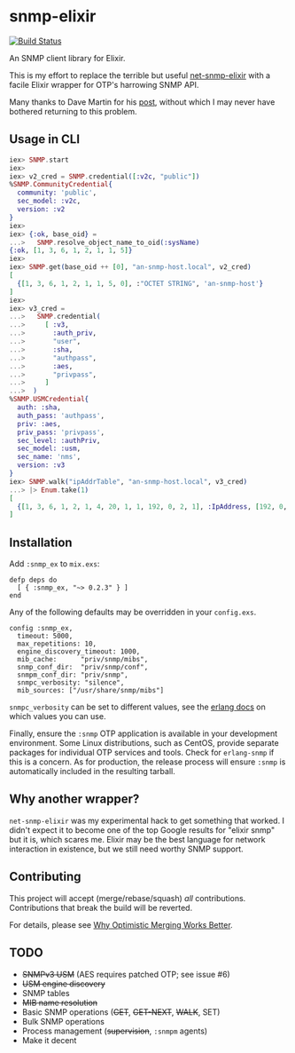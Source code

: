 # snmp-elixir

[![Build Status](https://gitlab.com/jonnystorm/snmp-elixir/badges/master/pipeline.svg)](https://gitlab.com/jonnystorm/snmp-elixir/commits/master)

An SNMP client library for Elixir.

This is my effort to replace the terrible but useful
[net-snmp-elixir](https://gitlab.com/jonnystorm/net-snmp-elixir)
with a facile Elixir wrapper for OTP's harrowing SNMP API.

Many thanks to Dave Martin for his
[post](https://groups.google.com/forum/#!topic/elixir-lang-talk/lGWGXFoUVvc),
without which I may never have bothered returning to this
problem.

## Usage in CLI

```elixir
iex> SNMP.start
iex>
iex> v2_cred = SNMP.credential([:v2c, "public"])
%SNMP.CommunityCredential{
  community: 'public',
  sec_model: :v2c,
  version: :v2
}
iex>
iex> {:ok, base_oid} =
...>   SNMP.resolve_object_name_to_oid(:sysName)
{:ok, [1, 3, 6, 1, 2, 1, 1, 5]}
iex>
iex> SNMP.get(base_oid ++ [0], "an-snmp-host.local", v2_cred)
[
  {[1, 3, 6, 1, 2, 1, 1, 5, 0], :"OCTET STRING", 'an-snmp-host'}
]
iex>
iex> v3_cred =
...>   SNMP.credential(
...>     [ :v3,
...>       :auth_priv,
...>       "user",
...>       :sha,
...>       "authpass",
...>       :aes,
...>       "privpass",
...>     ]
...>  )
%SNMP.USMCredential{
  auth: :sha,
  auth_pass: 'authpass',
  priv: :aes,
  priv_pass: 'privpass',
  sec_level: :authPriv,
  sec_model: :usm,
  sec_name: 'nms',
  version: :v3
}
iex> SNMP.walk("ipAddrTable", "an-snmp-host.local", v3_cred)
...> |> Enum.take(1)
[
  {[1, 3, 6, 1, 2, 1, 4, 20, 1, 1, 192, 0, 2, 1], :IpAddress, [192, 0, 2, 1]}
]
```

## Installation

Add `:snmp_ex` to `mix.exs`:

```
defp deps do
  [ { :snmp_ex, "~> 0.2.3" } ]
end
```

Any of the following defaults may be overridden in your
`config.exs`.

```
config :snmp_ex,
  timeout: 5000,
  max_repetitions: 10,
  engine_discovery_timeout: 1000,
  mib_cache:      "priv/snmp/mibs",
  snmp_conf_dir:  "priv/snmp/conf",
  snmpm_conf_dir: "priv/snmp",
  snmpc_verbosity: "silence",
  mib_sources: ["/usr/share/snmp/mibs"]
```

`snmpc_verbosity` can be set to different values, see the [erlang docs](http://erlang.org/doc/man/snmpc.html) on which values you can use.

Finally, ensure the `:snmp` OTP application is available in
your development environment. Some Linux distributions, such
as CentOS, provide separate packages for individual OTP
services and tools. Check for `erlang-snmp` if this is a
concern. As for production, the release process will ensure
`:snmp` is automatically included in the resulting tarball.

## Why another wrapper?

`net-snmp-elixir` was my experimental hack to get something
that worked. I didn't expect it to become one of the top
Google results for "elixir snmp" but it is, which scares me.
Elixir may be the best language for network interaction in
existence, but we still need worthy SNMP support.

## Contributing

This project will accept (merge/rebase/squash) *all*
contributions. Contributions that break the build will be
reverted.

For details, please see [Why Optimistic Merging Works
Better](http://hintjens.com/blog:106).

## TODO

* ~~SNMPv3 USM~~ (AES requires patched OTP; see issue #6)
* ~~USM engine discovery~~
* SNMP tables
* ~~MIB name resolution~~
* Basic SNMP operations (~~GET~~, ~~GET-NEXT~~, ~~WALK~~, SET)
* Bulk SNMP operations
* Process management (~~supervision~~, `:snmpm` agents)
* Make it decent

